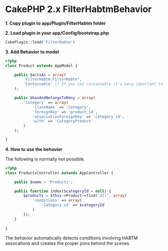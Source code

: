 # CakePHP 2.x FilterHabtmBehavior

**1. Copy plugin to app/Plugin/FilterHabtm folder**

**2. Load plugin in your app/Config/bootstrap.php**

```php
CakePlugin::load('FilterHabtm')
```

**3. Add Behavior to model**

```php
<?php
class Product extends AppModel {

	public $actsAs = array(
		'FilterHabtm.FilterHabtm',
		'Containable' // If you use containable it's very important to load it AFTER FilterHabtm
	);

	public $hasAndBelongsToMany = array(
		'Category' => array(
			'className' => 'Category',
			'foreignKey' => 'product_id',
			'associationForeignKey' => 'category_id',
			'with' => 'CategoryProduct'
		)
	);

}

```

**4. How to use the behavior**

The following is normally not possible. 
```php
<?php
class ProductsController extends AppController {

	public $name = 'Products';

	public function index($categoryId = null) {
		$products = $this->Product->find('all', array(
			'conditions' => array(
				'Category.id' => $categoryId
			)
		));
	}
	
}

```

The behavior automatically detects conditions involving HABTM assocations and creates the proper joins behind the scenes.
